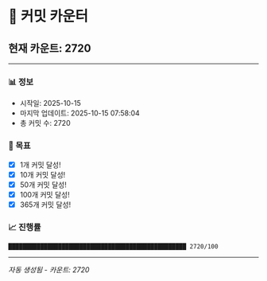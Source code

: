 # 🔢 커밋 카운터

## 현재 카운트: 2720

---

### 📊 정보
- 시작일: 2025-10-15
- 마지막 업데이트: 2025-10-15 07:58:04
- 총 커밋 수: 2720

### 🎯 목표
- [x] 1개 커밋 달성!
- [x] 10개 커밋 달성!
- [x] 50개 커밋 달성!
- [x] 100개 커밋 달성!
- [x] 365개 커밋 달성!

### 📈 진행률
```
██████████████████████████████████████████████████ 2720/100
```

---
*자동 생성됨 - 카운트: 2720*
